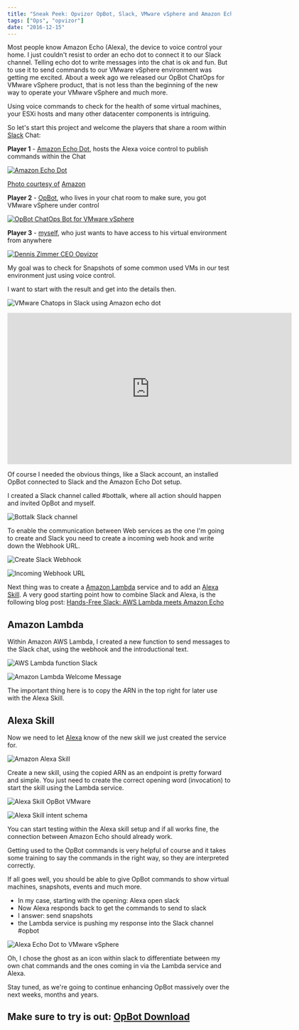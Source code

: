 ```yaml
---
title: "Sneak Peek: Opvizor OpBot, Slack, VMware vSphere and Amazon Echo Dot"
tags: ["Ops", "opvizor"]
date: "2016-12-15"
---
```


Most people know Amazon Echo (Alexa), the device to voice control your home. I just couldn't resist to order an echo dot to connect it to our Slack channel. Telling echo dot to write messages into the chat is ok and fun. But to use it to send commands to our VMware vSphere environment was getting me excited. About a week ago we released our OpBot ChatOps for VMware vSphere product, that is not less than the beginning of the new way to operate your VMware vSphere and much more.

Using voice commands to check for the health of some virtual machines, your ESXi hosts and many other datacenter components is intriguing.

So let's start this project and welcome the players that share a room within [Slack](http://www.slack.com) Chat:

**Player 1** - [Amazon Echo Dot](https://www.amazon.com/All-New-Amazon-Echo-Dot-Add-Alexa-To-Any-Room/dp/B015TJD0Y4), hosts the Alexa voice control to publish commands within the Chat

[![Amazon Echo Dot](/images/blog/feature-simplesetup-v2.jpg)](https://www.amazon.com/All-New-Amazon-Echo-Dot-Add-Alexa-To-Any-Room/dp/B015TJD0Y4)

[](https://www.amazon.com/All-New-Amazon-Echo-Dot-Add-Alexa-To-Any-Room/dp/B015TJD0Y4)

[Photo courtesy of](https://www.amazon.com/All-New-Amazon-Echo-Dot-Add-Alexa-To-Any-Room/dp/B015TJD0Y4) [Amazon](https://www.amazon.com/All-New-Amazon-Echo-Dot-Add-Alexa-To-Any-Room/dp/B015TJD0Y4)

**Player 2** - [OpBot](http://try.opvizor.com/opbot), who lives in your chat room to make sure, you got VMware vSphere under control

[![OpBot ChatOps Bot for VMware vSphere](/images/blog/opBot.png)](http://try.opvizor.com)

**Player 3** - [myself](https://www.linkedin.com/in/denniszimmer), who just wants to have access to his virtual environment from anywhere

[![Dennis Zimmer CEO Opvizor](/images/blog/3d789b8f665847bd8f41476c9fe9e79a.jpg)](https://www.linkedin.com/in/denniszimmer)

My goal was to check for Snapshots of some common used VMs in our test environment just using voice control.

I want to start with the result and get into the details then.

![VMware Chatops in Slack using Amazon echo dot](/images/blog/opbot_echodot.png)

<iframe src="https://player.vimeo.com/video/195537120" width="640" height="341" frameborder="0" webkitallowfullscreen mozallowfullscreen="" allowfullscreen=""></iframe>

Of course I needed the obvious things, like a Slack account, an installed OpBot connected to Slack and the Amazon Echo Dot setup.

I created a Slack channel called #bottalk, where all action should happen and invited OpBot and myself.

![Bottalk Slack channel](/images/blog/channels.png)

To enable the communication between Web services as the one I'm going to create and Slack you need to create a incoming web hook and write down the Webhook URL.

![Create Slack Webhook](/images/blog/slack_incomingwh.png)

![Incoming Webhook URL](/images/blog/slack_incomingwh2.png)

Next thing was to create a [Amazon Lambda](https://aws.amazon.com/lambda/) service and to add an [Alexa Skill](https://developer.amazon.com/appsandservices/solutions/alexa/alexa-skills-kit/getting-started-guide). A very good starting point how to combine Slack and Alexa, is the following blog post: [Hands-Free Slack: AWS Lambda meets Amazon Echo](https://aws.amazon.com/blogs/compute/slack-dictation-an-amazon-echo-and-aws-lambda-demo/)

## Amazon Lambda

Within Amazon AWS Lambda, I created a new function to send messages to the Slack chat, using the webhook and the introductional text.

![AWS Lambda function Slack](/images/blog/lambda_service1.png)

![Amazon Lambda Welcome Message](/images/blog/lambda_service2.png)

The important thing here is to copy the ARN in the top right for later use with the Alexa Skill.

## Alexa Skill

Now we need to let [Alexa](https://developer.amazon.com/alexa-skills-kit) know of the new skill we just created the service for.

![Amazon Alexa Skill](/images/blog/alexaskill.png)

Create a new skill, using the copied ARN as an endpoint is pretty forward and simple. You just need to create the correct opening word (invocation) to start the skill using the Lambda service.

![Alexa Skill OpBot VMware](/images/blog/alexaskill2.png)

![Alexa Skill intent schema](/images/blog/alexaskill3.png)

You can start testing within the Alexa skill setup and if all works fine, the connection between Amazon Echo should already work.

Getting used to the OpBot commands is very helpful of course and it takes some training to say the commands in the right way, so they are interpreted correctly.

If all goes well, you should be able to give OpBot commands to show virtual machines, snapshots, events and much more.

- In my case, starting with the opening: Alexa open slack
- Now Alexa responds back to get the commands to send to slack
- I answer: send snapshots
- the Lambda service is pushing my response into the Slack channel #opbot

![Alexa Echo Dot to VMware vSphere](/images/blog/opbot_echodot-1.png)

Oh, I chose the ghost as an icon within slack to differentiate between my own chat commands and the ones coming in via the Lambda service and Alexa.

Stay tuned, as we're going to continue enhancing OpBot massively over the next weeks, months and years.

## Make sure to try is out: [OpBot Download](http://try.opvizor.com/opbot)
